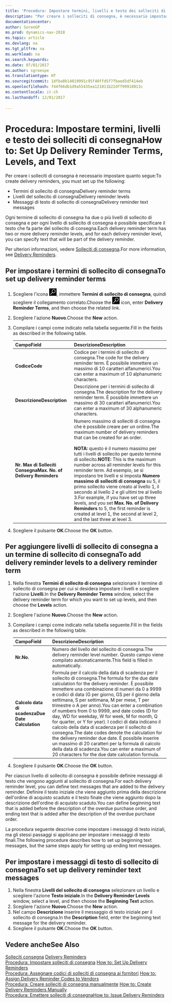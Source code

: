 ```yaml
---
title: 'Procedura: Impostare termini, livelli e testo dei solleciti di consegna'
description: "Per creare i solleciti di consegna, è necessario impostare i termini, i livelli e i testi dei solleciti di consegna. messaggi"
documentationcenter: 
author: SorenGP
ms.prod: dynamics-nav-2018
ms.topic: article
ms.devlang: na
ms.tgt_pltfrm: na
ms.workload: na
ms.search.keywords: 
ms.date: 07/01/2017
ms.author: sgroespe
ms.translationtype: HT
ms.sourcegitcommit: 1dfba8b14019991c95f40ffd5f7fbaed5df414eb
ms.openlocfilehash: f44f66db1d9a55435ea121011b22dff99918013c
ms.contentlocale: it-ch
ms.lasthandoff: 12/01/2017

---
```

# <a name="how-to-set-up-delivery-reminder-terms-levels-and-text"></a><span data-ttu-id="e49db-104">Procedura: Impostare termini, livelli e testo dei solleciti di consegna</span><span class="sxs-lookup"><span data-stu-id="e49db-104">How to: Set Up Delivery Reminder Terms, Levels, and Text</span></span>
<span data-ttu-id="e49db-105">Per creare i solleciti di consegna è necessario impostare quanto segue:</span><span class="sxs-lookup"><span data-stu-id="e49db-105">To create delivery reminders, you must set up the following:</span></span>  

- <span data-ttu-id="e49db-106">Termini di sollecito di consegna</span><span class="sxs-lookup"><span data-stu-id="e49db-106">Delivery reminder terms</span></span>  
- <span data-ttu-id="e49db-107">Livelli del sollecito di consegna</span><span class="sxs-lookup"><span data-stu-id="e49db-107">Delivery reminder levels</span></span>  
- <span data-ttu-id="e49db-108">Messaggi di testo di sollecito di consegna</span><span class="sxs-lookup"><span data-stu-id="e49db-108">Delivery reminder text messages</span></span>  

<span data-ttu-id="e49db-109">Ogni termine di sollecito di consegna ha due o più livelli di sollecito di consegna e per ogni livello di sollecito di consegna è possibile specificare il testo che fa parte del sollecito di consegna.</span><span class="sxs-lookup"><span data-stu-id="e49db-109">Each delivery reminder term has two or more delivery reminder levels, and for each delivery reminder level, you can specify text that will be part of the delivery reminder.</span></span>  

<span data-ttu-id="e49db-110">Per ulteriori informazioni, vedere [Solleciti di consegna](delivery-reminders.md).</span><span class="sxs-lookup"><span data-stu-id="e49db-110">For more information, see [Delivery Reminders](delivery-reminders.md).</span></span>  

## <a name="to-set-up-delivery-reminder-terms"></a><span data-ttu-id="e49db-111">Per impostare i termini di sollecito di consegna</span><span class="sxs-lookup"><span data-stu-id="e49db-111">To set up delivery reminder terms</span></span>  

1.  <span data-ttu-id="e49db-112">Scegliere l'icona ![Cerca pagina o report](../../media/ui-search/search_small.png "icona Cerca pagina o report"), immettere **Termini di sollecito di consegna**, quindi scegliere il collegamento correlato.</span><span class="sxs-lookup"><span data-stu-id="e49db-112">Choose the ![Search for Page or Report](../../media/ui-search/search_small.png "Search for Page or Report icon") icon, enter **Delivery Reminder Terms**, and then choose the related link.</span></span>  
2.  <span data-ttu-id="e49db-113">Scegliere l'azione **Nuovo**.</span><span class="sxs-lookup"><span data-stu-id="e49db-113">Choose the **New** action.</span></span>  
3.  <span data-ttu-id="e49db-114">Compilare i campi come indicato nella tabella seguente.</span><span class="sxs-lookup"><span data-stu-id="e49db-114">Fill in the fields as described in the following table.</span></span>  

    |<span data-ttu-id="e49db-115">Campo</span><span class="sxs-lookup"><span data-stu-id="e49db-115">Field</span></span>|<span data-ttu-id="e49db-116">Descrizione</span><span class="sxs-lookup"><span data-stu-id="e49db-116">Description</span></span>|  
    |---------------------------------|---------------------------------------|  
    |<span data-ttu-id="e49db-117">**Codice**</span><span class="sxs-lookup"><span data-stu-id="e49db-117">**Code**</span></span>|<span data-ttu-id="e49db-118">Codice per i termini di sollecito di consegna.</span><span class="sxs-lookup"><span data-stu-id="e49db-118">The code for the delivery reminder term.</span></span> <span data-ttu-id="e49db-119">È possibile immettere un massimo di 10 caratteri alfanumerici.</span><span class="sxs-lookup"><span data-stu-id="e49db-119">You can enter a maximum of 10 alphanumeric characters.</span></span>|  
    |<span data-ttu-id="e49db-120">**Descrizione**</span><span class="sxs-lookup"><span data-stu-id="e49db-120">**Description**</span></span>|<span data-ttu-id="e49db-121">Descrizione per i termini di sollecito di consegna.</span><span class="sxs-lookup"><span data-stu-id="e49db-121">The description for the delivery reminder term.</span></span> <span data-ttu-id="e49db-122">È possibile immettere un massimo di 30 caratteri alfanumerici.</span><span class="sxs-lookup"><span data-stu-id="e49db-122">You can enter a maximum of 30 alphanumeric characters.</span></span>|  
    |<span data-ttu-id="e49db-123">**Nr. Max di Solleciti Consegna**</span><span class="sxs-lookup"><span data-stu-id="e49db-123">**Max. No. of Delivery Reminders**</span></span>|<span data-ttu-id="e49db-124">Numero massimo di solleciti di consegna che è possibile creare per un ordine.</span><span class="sxs-lookup"><span data-stu-id="e49db-124">The maximum number of delivery reminders that can be created for an order.</span></span><br /><br /> <span data-ttu-id="e49db-125">**NOTA:** questo è il numero massimo per tutti i livelli di sollecito per questo termine di sollecito.</span><span class="sxs-lookup"><span data-stu-id="e49db-125">**NOTE:** This is the maximum number across all reminder levels for this reminder term.</span></span> <span data-ttu-id="e49db-126">Ad esempio, se si impostano tre livelli e si imposta **Numero massimo di solleciti di consegna** su 5, il primo sollecito viene creato al livello 1, il secondo al livello 2 e gli ultimi tre al livello 3.</span><span class="sxs-lookup"><span data-stu-id="e49db-126">For example, if you have set up three levels, and you set **Max. No. of Delivery Reminders** to 5, the first reminder is created at level 1, the second at level 2, and the last three at level 3.</span></span>|  

4.  <span data-ttu-id="e49db-127">Scegliere il pulsante **OK**.</span><span class="sxs-lookup"><span data-stu-id="e49db-127">Choose the **OK** button.</span></span>  

## <a name="to-add-delivery-reminder-levels-to-a-delivery-reminder-term"></a><span data-ttu-id="e49db-128">Per aggiungere livelli di sollecito di consegna a un termine di sollecito di consegna</span><span class="sxs-lookup"><span data-stu-id="e49db-128">To add delivery reminder levels to a delivery reminder term</span></span>  

1.  <span data-ttu-id="e49db-129">Nella finestra **Termini di sollecito di consegna** selezionare il termine di sollecito di consegna per cui si desidera impostare i livelli e scegliere l'azione **Livelli**.</span><span class="sxs-lookup"><span data-stu-id="e49db-129">In the **Delivery Reminder Terms** window, select the delivery reminder term for which you want to set up levels, and then choose the **Levels** action.</span></span>  
2.  <span data-ttu-id="e49db-130">Scegliere l'azione **Nuovo**.</span><span class="sxs-lookup"><span data-stu-id="e49db-130">Choose the **New** action.</span></span>  
3.  <span data-ttu-id="e49db-131">Compilare i campi come indicato nella tabella seguente.</span><span class="sxs-lookup"><span data-stu-id="e49db-131">Fill in the fields as described in the following table.</span></span>  

    |<span data-ttu-id="e49db-132">Campo</span><span class="sxs-lookup"><span data-stu-id="e49db-132">Field</span></span>|<span data-ttu-id="e49db-133">Descrizione</span><span class="sxs-lookup"><span data-stu-id="e49db-133">Description</span></span>|  
    |---------------------------------|---------------------------------------|  
    |<span data-ttu-id="e49db-134">**Nr.**</span><span class="sxs-lookup"><span data-stu-id="e49db-134">**No.**</span></span>|<span data-ttu-id="e49db-135">Numero del livello del sollecito di consegna.</span><span class="sxs-lookup"><span data-stu-id="e49db-135">The delivery reminder level number.</span></span> <span data-ttu-id="e49db-136">Questo campo viene compilato automaticamente.</span><span class="sxs-lookup"><span data-stu-id="e49db-136">This field is filled in automatically.</span></span>|  
    |<span data-ttu-id="e49db-137">**Calcolo data di scadenza**</span><span class="sxs-lookup"><span data-stu-id="e49db-137">**Due Date Calculation**</span></span>|<span data-ttu-id="e49db-138">Formula per il calcolo della data di scadenza per il sollecito di consegna.</span><span class="sxs-lookup"><span data-stu-id="e49db-138">The formula for the due date calculation for the delivery reminder.</span></span> <span data-ttu-id="e49db-139">È possibile immettere una combinazione di numeri da 0 a 9999 e codici di data (G per giorno, GS per il giorno della settimana, S per settimana, M per mese, T per trimestre o A per anno).</span><span class="sxs-lookup"><span data-stu-id="e49db-139">You can enter a combination of numbers from 0 to 9999, and date codes (D for day, WD for weekday, W for week, M for month, Q for quarter, or Y for year).</span></span> <span data-ttu-id="e49db-140">I codici di data indicano il calcolo della data di scadenza per il sollecito di consegna.</span><span class="sxs-lookup"><span data-stu-id="e49db-140">The date codes denote the calculation for the delivery reminder due date.</span></span> <span data-ttu-id="e49db-141">È possibile inserire un massimo di 20 caratteri per la formula di calcolo della data di scadenza.</span><span class="sxs-lookup"><span data-stu-id="e49db-141">You can enter a maximum of 20 characters for the due date calculation formula.</span></span>|  

4.  <span data-ttu-id="e49db-142">Scegliere il pulsante **OK**.</span><span class="sxs-lookup"><span data-stu-id="e49db-142">Choose the **OK** button.</span></span>  

<span data-ttu-id="e49db-143">Per ciascun livello di sollecito di consegna è possibile definire messaggi di testo che vengono aggiunti al sollecito di consegna.</span><span class="sxs-lookup"><span data-stu-id="e49db-143">For each delivery reminder level, you can define text messages that are added to the delivery reminder.</span></span> <span data-ttu-id="e49db-144">Definire il testo iniziale che viene aggiunto prima della descrizione dell'ordine di acquisto scaduto e il testo finale che viene aggiunto dopo la descrizione dell'ordine di acquisto scaduto.</span><span class="sxs-lookup"><span data-stu-id="e49db-144">You can define beginning text that is added before the description of the overdue purchase order, and ending text that is added after the description of the overdue purchase order.</span></span>  

<span data-ttu-id="e49db-145">La procedura seguente descrive come impostare i messaggi di testo iniziali, ma gli stessi passaggi si applicano per impostare i messaggi di testo finali.</span><span class="sxs-lookup"><span data-stu-id="e49db-145">The following procedure describes how to set up beginning text messages, but the same steps apply for setting up ending text messages.</span></span>  

## <a name="to-set-up-delivery-reminder-text-messages"></a><span data-ttu-id="e49db-146">Per impostare i messaggi di testo di sollecito di consegna</span><span class="sxs-lookup"><span data-stu-id="e49db-146">To set up delivery reminder text messages</span></span>  

1.  <span data-ttu-id="e49db-147">Nella finestra **Livelli del sollecito di consegna** selezionare un livello e scegliere l'azione **Testo iniziale**.</span><span class="sxs-lookup"><span data-stu-id="e49db-147">In the **Delivery Reminder Levels** window, select a level, and then choose the **Beginning Text** action.</span></span>  
2.  <span data-ttu-id="e49db-148">Scegliere l'azione **Nuovo**.</span><span class="sxs-lookup"><span data-stu-id="e49db-148">Choose the **New** action.</span></span>  
3.  <span data-ttu-id="e49db-149">Nel campo **Descrizione** inserire il messaggio di testo iniziale per il sollecito di consegna.</span><span class="sxs-lookup"><span data-stu-id="e49db-149">In the **Description** field, enter the beginning text message for the delivery reminder.</span></span>  
4.  <span data-ttu-id="e49db-150">Scegliere il pulsante **OK**.</span><span class="sxs-lookup"><span data-stu-id="e49db-150">Choose the **OK** button.</span></span>  

## <a name="see-also"></a><span data-ttu-id="e49db-151">Vedere anche</span><span class="sxs-lookup"><span data-stu-id="e49db-151">See Also</span></span>  
 <span data-ttu-id="e49db-152">[Solleciti consegna](delivery-reminders.md) </span><span class="sxs-lookup"><span data-stu-id="e49db-152">[Delivery Reminders](delivery-reminders.md) </span></span>  
 <span data-ttu-id="e49db-153">[Procedura: Impostare solleciti di consegna](how-to-set-up-delivery-reminders.md) </span><span class="sxs-lookup"><span data-stu-id="e49db-153">[How to: Set Up Delivery Reminders](how-to-set-up-delivery-reminders.md) </span></span>  
 <span data-ttu-id="e49db-154">[Procedura: Assegnare codici di solleciti di consegna ai fornitori](how-to-assign-delivery-reminder-codes-to-vendors.md) </span><span class="sxs-lookup"><span data-stu-id="e49db-154">[How to: Assign Delivery Reminder Codes to Vendors](how-to-assign-delivery-reminder-codes-to-vendors.md) </span></span>  
 <span data-ttu-id="e49db-155">[Procedura: Creare solleciti di consegna manualmente](how-to-create-delivery-reminders-manually.md) </span><span class="sxs-lookup"><span data-stu-id="e49db-155">[How to: Create Delivery Reminders Manually](how-to-create-delivery-reminders-manually.md) </span></span>  
 [<span data-ttu-id="e49db-156">Procedura: Emettere solleciti di consegna</span><span class="sxs-lookup"><span data-stu-id="e49db-156">How to: Issue Delivery Reminders</span></span>](how-to-issue-delivery-reminders.md)

